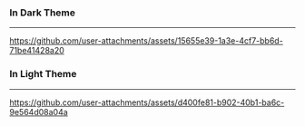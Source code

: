 ### In Dark Theme
------------------------

https://github.com/user-attachments/assets/15655e39-1a3e-4cf7-bb6d-71be41428a20

### In Light Theme
------------------------

https://github.com/user-attachments/assets/d400fe81-b902-40b1-ba6c-9e564d08a04a

